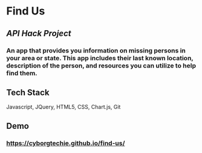 # Find Us

## _API Hack Project_

### An app that provides you information on missing persons in your area or state. This app includes their last known location, description of the person, and resources you can utilize to help find them.

## Tech Stack

Javascript, JQuery, HTML5, CSS, Chart.js, Git

## Demo

### https://cyborgtechie.github.io/find-us/

